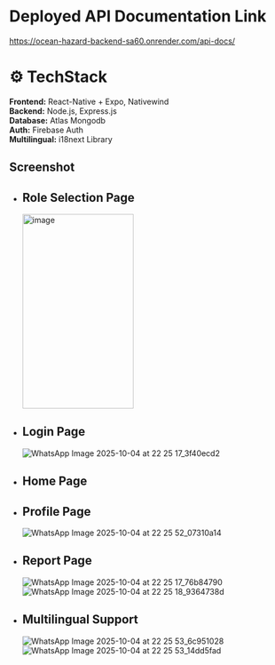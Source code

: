 # Deployed API Documentation Link
https://ocean-hazard-backend-sa60.onrender.com/api-docs/ 

# ⚙️ TechStack
**Frontend:** React-Native + Expo, Nativewind <br>
**Backend:** Node.js, Express.js <br>
**Database:** Atlas Mongodb <br>
**Auth:** Firebase Auth <br>
**Multilingual:** i18next Library

## Screenshot
- ## Role Selection Page
  <img width="200" height="350" alt="image" src="https://github.com/user-attachments/assets/915989ca-0fb5-4b86-937c-1b9142e42e2e" />

- ## Login Page
  ![WhatsApp Image 2025-10-04 at 22 25 17_3f40ecd2](https://github.com/user-attachments/assets/ef1e068f-165b-4ed0-b481-707ce850fc9f)

- ## Home Page
- ## Profile Page
  ![WhatsApp Image 2025-10-04 at 22 25 52_07310a14](https://github.com/user-attachments/assets/728bd6e7-3bb6-4b76-8a2e-f59fa83e1aa0)

- ## Report Page
  ![WhatsApp Image 2025-10-04 at 22 25 17_76b84790](https://github.com/user-attachments/assets/a0a31274-0317-4656-80c9-dde498c8788c)
  ![WhatsApp Image 2025-10-04 at 22 25 18_9364738d](https://github.com/user-attachments/assets/5947475b-e23b-49ce-a9f2-d59b724554aa)

- ## Multilingual Support
  ![WhatsApp Image 2025-10-04 at 22 25 53_6c951028](https://github.com/user-attachments/assets/8ba03f6d-1b14-4e3e-9e15-a3f59950f9f5)
  ![WhatsApp Image 2025-10-04 at 22 25 53_14dd5fad](https://github.com/user-attachments/assets/84b7466d-c154-4127-adb5-02762a5336d3)








